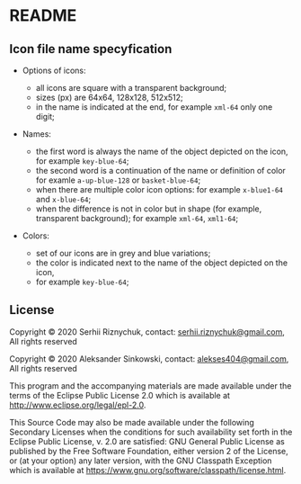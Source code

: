 # README

## Icon file name specyfication

* Options of icons:
   * all icons are square with a transparent background;
   * sizes (px) are 64x64, 128x128, 512x512;
   * in the name is indicated at the end,
      for example `xml-64`
      only one digit;
 
* Names:
   * the first word is always the name of the object depicted on the icon,
   for example `key-blue-64`;
   * the second word is a continuation of the name or definition of color
   for examle `a-up-blue-128` or `basket-blue-64`;
  * when there are multiple color icon options:
  for example `x-blue1-64` and `x-blue-64`;
  * when the difference is not in color but in shape (for example, transparent background);
  for example `xml-64`, `xml1-64`;

 
* Colors:
   * set of our icons are in grey and blue variations;
   * the color is indicated next to the name of the object depicted on the icon,
   * for example `key-blue-64`;


## License

Copyright © 2020 Serhii Riznychuk, contact: <serhii.riznychuk@gmail.com>, All rights reserved

Copyright © 2020 Aleksander Sinkowski, contact: <alekses404@gmail.com>, All rights reserved

This program and the accompanying materials are made available under the
terms of the Eclipse Public License 2.0 which is available at
http://www.eclipse.org/legal/epl-2.0.

This Source Code may also be made available under the following Secondary
Licenses when the conditions for such availability set forth in the Eclipse
Public License, v. 2.0 are satisfied: GNU General Public License as published by
the Free Software Foundation, either version 2 of the License, or (at your
option) any later version, with the GNU Classpath Exception which is available
at https://www.gnu.org/software/classpath/license.html.




